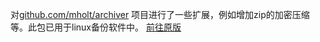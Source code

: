 对[github.com/mholt/archiver](https://github.com/mholt/archiver) 项目进行了一些扩展，例如增加zip的加密压缩等。此包已用于linux备份软件中。
[前往原版](https://github.com/mholt/archiver)
